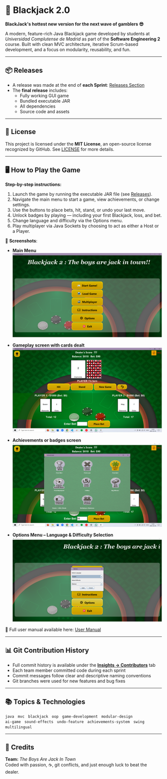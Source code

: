 # 🎴 Blackjack 2.0  
**BlackJack's hottest new version for the next wave of gamblers 😎**

A modern, feature-rich Java Blackjack game developed by students at *Universidad Complutense de Madrid* as part of the **Software Engineering 2** course. Built with clean MVC architecture, iterative Scrum-based development, and a focus on modularity, reusability, and fun.

---

## 📦 Releases

- A release was made at the end of **each Sprint**: [Releases Section](../../releases)
- The **final release** includes:
  - Fully working GUI game
  - Bundled executable JAR
  - All dependencies
  - Source code and assets

---

## 📝 License

This project is licensed under the **MIT License**, an open-source license recognized by GitHub. See [LICENSE](./LICENSE) for more details.

---

## 🖥️ How to Play the Game

**Step-by-step instructions:**

1. Launch the game by running the executable JAR file (see [Releases](../../releases)).
2. Navigate the main menu to start a game, view achievements, or change settings.
3. Use the buttons to place bets, hit, stand, or undo your last move.
4. Unlock badges by playing — including your first Blackjack, loss, and bet.
5. Change language and difficulty via the Options menu.
6. Play multiplayer via Java Sockets by choosing to act as either a Host or a Player.

📸 **Screenshots**:  

- **Main Menu**  
  ![Main Menu](resources/doc%20pics/menu.png)

- **Gameplay screen with cards dealt**  
  ![Gameplay](resources/doc%20pics/mainpage.png)

- **Achievements or badges screen**  
  ![Achievements](resources/doc%20pics/achievements.png)

- **Options Menu – Language & Difficulty Selection**  
  ![Options Menu](resources/doc%20pics/options.png)


🔗 Full user manual available here: [User Manual](USERMANUAL.md)

---

## 📊 Git Contribution History

- Full commit history is available under the **[Insights → Contributors](../../graphs/contributors)** tab  
- Each team member committed code during each sprint  
- Commit messages follow clear and descriptive naming conventions  
- Git branches were used for new features and bug fixes  

---

## 📚 Topics & Technologies

`java` &nbsp; `mvc` &nbsp; `blackjack` &nbsp; `oop` &nbsp; `game-development` &nbsp; `modular-design`  
`ai-game` &nbsp; `sound-effects` &nbsp; `undo-feature` &nbsp; `achievements-system` &nbsp; `swing` &nbsp; `multilingual`

---

## 👥 Credits

**Team:** *The Boys Are Jack In Town*  
Coded with passion, ☕, git conflicts, and just enough luck to beat the dealer.
